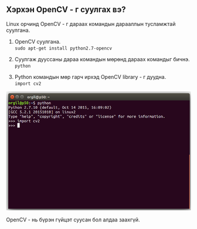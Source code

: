 ## Хэрхэн OpenCV - г суулгах вэ?

Linux орчинд OpenCV - г дараах командын дарааллын тусламжтай суулгана.  
1. OpenCV суулгана.  
`sudo apt-get install python2.7-opencv`

2. Суулгаж дууссаны дараа командын мөрөнд дараах командыг бичнэ.  
`python`
3. Python командын мөр гарч ирхэд OpenCV library - г дуудна.  
`import cv2`

![alt text](https://github.com/orgilj/opencv-notebooks/blob/master/images/Install.png "Picture of shell 1")

OpenCV - нь бүрэн гүйцэт суусан бол алдаа заахгүй.
